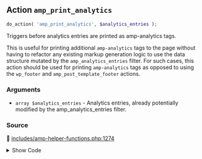 ## Action `amp_print_analytics`

```php
do_action( 'amp_print_analytics', $analytics_entries );
```

Triggers before analytics entries are printed as amp-analytics tags.

This is useful for printing additional `amp-analytics` tags to the page without having to refactor any existing markup generation logic to use the data structure mutated by the `amp_analytics_entries` filter. For such cases, this action should be used for printing `amp-analytics` tags as opposed to using the `wp_footer` and `amp_post_template_footer` actions.

### Arguments

* `array $analytics_entries` - Analytics entries, already potentially modified by the amp_analytics_entries filter.

### Source

:link: [includes/amp-helper-functions.php:1274](/includes/amp-helper-functions.php#L1274)

<details>
<summary>Show Code</summary>

```php
do_action( 'amp_print_analytics', $analytics_entries );
```

</details>
